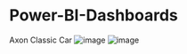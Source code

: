 # Power-BI-Dashboards
Axon Classic Car
![image](https://github.com/HarshadaTare/Power-BI-Dashboards/assets/160709088/c232ffd4-de40-4506-b281-49279c90f228)
![image](https://github.com/HarshadaTare/Power-BI-Dashboards/assets/160709088/911fba47-9992-4657-b466-d7a2081b9264)

